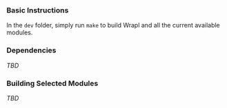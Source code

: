 ### Basic Instructions

In the `dev` folder, simply run `make` to build Wrapl and all the current available modules.

### Dependencies

*TBD*

### Building Selected Modules

*TBD*